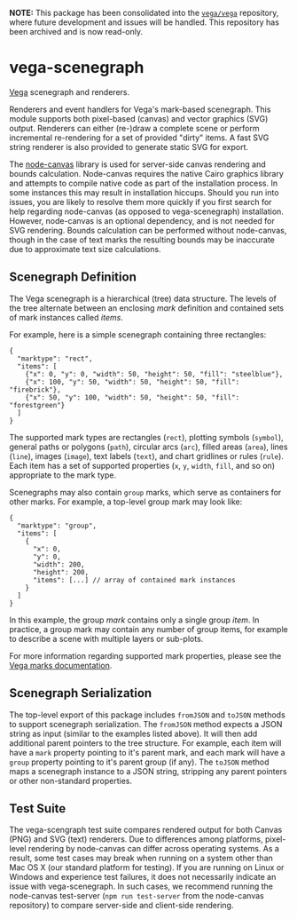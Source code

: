 **NOTE:** This package has been consolidated into the [`vega/vega`](https://github.com/vega/vega) repository, where future development and issues will be handled. This repository has been archived and is now read-only.

# vega-scenegraph

[Vega](http://github.com/vega/vega) scenegraph and renderers.

Renderers and event handlers for Vega's mark-based scenegraph. This module
supports both pixel-based (canvas) and vector graphics (SVG) output. Renderers
can either (re-)draw a complete scene or perform incremental re-rendering for
a set of provided "dirty" items. A fast SVG string renderer is also provided
to generate static SVG for export.

The [node-canvas](https://github.com/Automattic/node-canvas) library is used
for server-side canvas rendering and bounds calculation. Node-canvas requires
the native Cairo graphics library and attempts to compile native code as part
of the installation process. In some instances this may result in installation
hiccups. Should you run into issues, you are likely to resolve them more
quickly if you first search for help regarding node-canvas (as opposed to
vega-scenegraph) installation. However, node-canvas is an optional dependency,
and is not needed for SVG rendering. Bounds calculation can be performed
without node-canvas, though in the case of text marks the resulting bounds
may be inaccurate due to approximate text size calculations.

## Scenegraph Definition

The Vega scenegraph is a hierarchical (tree) data structure. The levels of the
tree alternate between an enclosing *mark* definition and contained sets of
mark instances called *items*.

For example, here is a simple scenegraph containing three rectangles:
```
{
  "marktype": "rect",
  "items": [
    {"x": 0, "y": 0, "width": 50, "height": 50, "fill": "steelblue"},
    {"x": 100, "y": 50, "width": 50, "height": 50, "fill": "firebrick"},
    {"x": 50, "y": 100, "width": 50, "height": 50, "fill": "forestgreen"}
  ]
}
```

The supported mark types are rectangles (`rect`), plotting symbols (`symbol`),
general paths or polygons (`path`), circular arcs (`arc`), filled areas
(`area`), lines (`line`), images (`image`), text labels (`text`), and chart
gridlines or rules (`rule`). Each item has a set of supported properties (`x`,
`y`, `width`, `fill`, and so on) appropriate to the mark type.

Scenegraphs may also contain `group` marks, which serve as containers for
other marks. For example, a top-level group mark may look like:
```
{
  "marktype": "group",
  "items": [
    {
      "x": 0,
      "y": 0,
      "width": 200,
      "height": 200,
      "items": [...] // array of contained mark instances
    }
  ]
}
```

In this example, the group *mark* contains only a single group *item*. In
practice, a group mark may contain any number of group items, for example to
describe a scene with multiple layers or sub-plots.

For more information regarding supported mark properties, please see the
[Vega marks documentation](https://vega.github.io/vega/docs/marks/).

## Scenegraph Serialization

The top-level export of this package includes `fromJSON` and `toJSON` methods
to support scenegraph serialization. The `fromJSON` method expects a JSON
string as input (similar to the examples listed above). It will then add
additional parent pointers to the tree structure. For example, each item will
have a `mark` property pointing to it's parent mark, and each mark will have a
`group` property pointing to it's parent group (if any). The `toJSON` method
maps a scenegraph instance to a JSON string, stripping any parent pointers or
other non-standard properties.

## Test Suite

The vega-scengraph test suite compares rendered output for both Canvas (PNG)
and SVG (text) renderers. Due to differences among platforms, pixel-level
rendering by node-canvas can differ across operating systems.
As a result, some test cases may break when running on a system other than
Mac OS X (our standard platform for testing). If you are running on Linux or
Windows and experience test failures, it does not necessarily indicate an
issue with vega-scenegraph. In such cases, we recommend running the
node-canvas test-server (`npm run test-server` from the node-canvas
repository) to compare server-side and client-side rendering.
